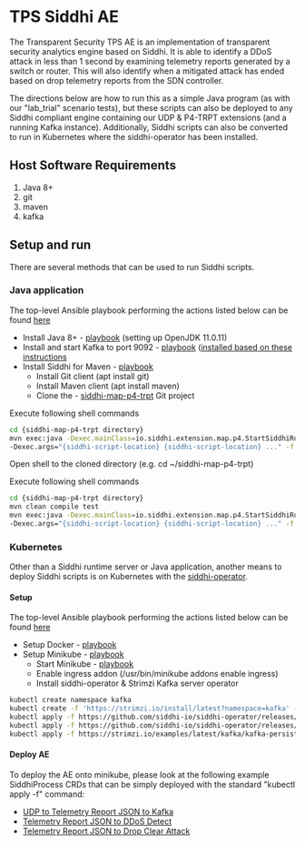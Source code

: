 # TPS Siddhi AE

The Transparent Security TPS AE is an implementation of transparent security
analytics engine based on Siddhi. It is able to identify a DDoS attack in less
than 1 second by examining telemetry reports generated by a switch or router.
This will also identify when a mitigated attack has ended based on drop
telemetry reports from the SDN controller.

The directions below are how to run this as a simple Java program (as with our
"lab_trial" scenario tests), but these scripts can also be deployed to any
Siddhi compliant engine containing our UDP & P4-TRPT extensions (and a running
Kafka instance). Additionally, Siddhi scripts can also be converted to run in
Kubernetes where the siddhi-operator has been installed.

## Host Software Requirements

1. Java 8+
1. git
1. maven
1. kafka

## Setup and run

There are several methods that can be used to run Siddhi scripts.

### Java application
The top-level Ansible playbook performing the actions listed below can be found
[here](../../playbooks/siddhi/setup_siddhi_maven.yml)

- Install Java 8+ - [playbook](../../playbooks/siddhi/setup_jdk.yml) (setting up OpenJDK 11.0.11)
- Install and start Kafka to port 9092 - [playbook](../../playbooks/siddhi/setup_kafka.yml)
  ([installed based on these instructions](https://www.digitalocean.com/community/tutorials/how-to-install-apache-kafka-on-ubuntu-20-04)
- Install Siddhi for Maven - [playbook](../../playbooks/siddhi/setup_siddhi_p4.yml)
  - Install Git client (apt install git)
  - Install Maven client (apt install maven)
  - Clone the - [siddhi-map-p4-trpt](https://github.com/cablelabs/siddhi-map-p4-trpt.git) Git project

Execute following shell commands

```bash
cd {siddhi-map-p4-trpt directory}
mvn exec:java -Dexec.mainClass=io.siddhi.extension.map.p4.StartSiddhiRuntime \
-Dexec.args="{siddhi-script-location} {siddhi-script-location} ..." -f pom.xml
```

Open shell to the cloned directory (e.g. cd ~/siddhi-map-p4-trpt)

Execute following shell commands

```bash
cd {siddhi-map-p4-trpt directory}
mvn clean compile test
mvn exec:java -Dexec.mainClass=io.siddhi.extension.map.p4.StartSiddhiRuntime \
-Dexec.args="{siddhi-script-location} {siddhi-script-location} ..." -f pom.xml
```

### Kubernetes
Other than a Siddhi runtime server or Java application, another means to deploy
Siddhi scripts is on Kubernetes with the
[siddhi-operator](https://github.com/siddhi-io/siddhi-operator).

#### Setup
The top-level Ansible playbook performing the actions listed below can be found
[here](../../playbooks/siddhi/setup_siddhi_minikube.yml)

- Setup Docker - [playbook](../../playbooks/general/setup_docker.yml)
- Setup Minikube - [playbook](../../playbooks/general/setup_minikube.yml)
  - Start Minikube - [playbook](../../playbooks/general/setup_siddhi_operator.yml)
  - Enable ingress addon (/usr/bin/minikube addons enable ingress)
  - Install siddhi-operator & Strimzi Kafka server operator
```bash
kubectl create namespace kafka
kubectl create -f 'https://strimzi.io/install/latest?namespace=kafka' -n kafka
kubectl apply -f https://github.com/siddhi-io/siddhi-operator/releases/download/v0.2.2/00-prereqs.yaml
kubectl apply -f https://github.com/siddhi-io/siddhi-operator/releases/download/v0.2.2/01-siddhi-operator.yaml
kubectl apply -f https://strimzi.io/examples/latest/kafka/kafka-persistent-single.yaml -n kafka
```

#### Deploy AE
To deploy the AE onto minikube, please look at the following example
SiddhiProcess CRDs that can be simply deployed with the standard "kubectl apply -f"
command:
- [UDP to Telemetry Report JSON to Kafka](./kubernetes/trpt-to-kafka.yaml)
- [Telemetry Report JSON to DDoS Detect](./kubernetes/kafka-trpt-ddos-detection.yaml)
- [Telemetry Report JSON to Drop Clear Attack](./kubernetes/kafka-trpt-drop-clear.yaml)
